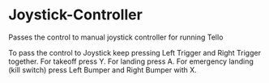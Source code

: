 # Joystick-Controller
Passes the control to manual joystick controller for running Tello

To pass the control to Joystick keep pressing Left Trigger and Right Trigger together.
For takeoff press Y.
For landing press A.
For emergency landing (kill switch) press Left Bumper and Right Bumper with X.
